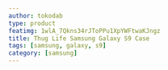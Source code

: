 ```yaml
---
author: tokodab
type: product
featimg: 1wlA_7Qkns34rJToPPu1XpYWFtwaKJngz
title: Thug Life Samsung Galaxy S9 Case
tags: [samsung, galaxy, s9]
category: [samsung]
---
```

